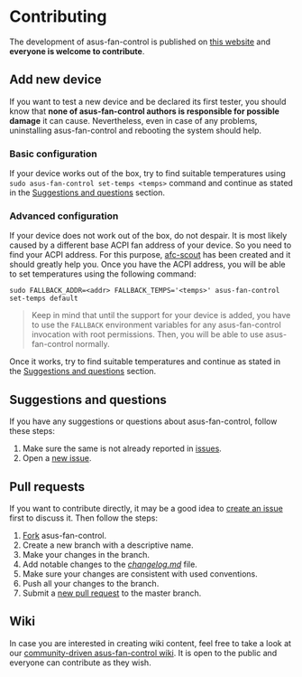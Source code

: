 # Contributing

The development of asus-fan-control is published on [this website](https://github.com/dominiksalvet/asus-fan-control) and **everyone is welcome to contribute**.

## Add new device

If you want to test a new device and be declared its first tester, you should know that **none of asus-fan-control authors is responsible for possible damage** it can cause. Nevertheless, even in case of any problems, uninstalling asus-fan-control and rebooting the system should help.

### Basic configuration

If your device works out of the box, try to find suitable temperatures using `sudo asus-fan-control set-temps <temps>` command and continue as stated in the [Suggestions and questions](#suggestions-and-questions) section.

### Advanced configuration

If your device does not work out of the box, do not despair. It is most likely caused by a different base ACPI fan address of your device. So you need to find your ACPI address. For this purpose, [afc-scout](https://github.com/dominiksalvet/afc-scout) has been created and it should greatly help you. Once you have the ACPI address, you will be able to set temperatures using the following command:

```
sudo FALLBACK_ADDR=<addr> FALLBACK_TEMPS='<temps>' asus-fan-control set-temps default
```

> Keep in mind that until the support for your device is added, you have to use the `FALLBACK` environment variables for any asus-fan-control invocation with root permissions. Then, you will be able to use asus-fan-control normally.

Once it works, try to find suitable temperatures and continue as stated in the [Suggestions and questions](#suggestions-and-questions) section.

## Suggestions and questions

If you have any suggestions or questions about asus-fan-control, follow these steps:

1. Make sure the same is not already reported in [issues](https://github.com/dominiksalvet/asus-fan-control/issues).
2. Open a [new issue](https://github.com/dominiksalvet/asus-fan-control/issues/new/choose).

## Pull requests

If you want to contribute directly, it may be a good idea to [create an issue](https://github.com/dominiksalvet/asus-fan-control/issues/new/choose) first to discuss it. Then follow the steps:

1. [Fork](https://github.com/dominiksalvet/asus-fan-control/fork) asus-fan-control.
2. Create a new branch with a descriptive name.
3. Make your changes in the branch.
4. Add notable changes to the [*changelog.md*](changelog.md) file.
5. Make sure your changes are consistent with used conventions.
6. Push all your changes to the branch.
7. Submit a [new pull request](https://github.com/dominiksalvet/asus-fan-control/pulls) to the master branch.

## Wiki

In case you are interested in creating wiki content, feel free to take a look at our [community-driven asus-fan-control wiki](https://github.com/dominiksalvet/asus-fan-control/wiki). It is open to the public and everyone can contribute as they wish.
